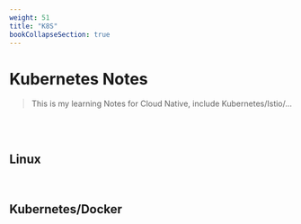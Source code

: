 ```yaml
---
weight: 51
title: "K8S"
bookCollapseSection: true
---
```


# Kubernetes Notes
> This is my learning Notes for Cloud Native, include Kubernetes/Istio/...

<br/>


<br/>

## Linux



<br/>

## Kubernetes/Docker

